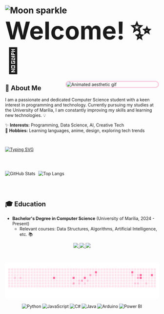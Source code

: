 <h1>
  <img src="https://media1.giphy.com/media/v1.Y2lkPTc5MGI3NjExZ3lxNTdzZjNhZ2ppejYyMXBmcHJneXB5aXl6MDdmeW8yNXVkMjBmNCZlcD12MV9pbnRlcm5hbF9naWZfYnlfaWQmY3Q9Zw/3UPNs8vXyJESQ/giphy.gif" width="40" alt="Moon sparkle">
  <span style="font-size:80px; vertical-align:middle;"> Welcome! ✨🌙 </span>
</h1>

<!-- Imagem como "quadro" à direita -->
<img src="https://i.imgur.com/nY6V4zm.gif" align="right" width="300" alt="Animated aesthetic gif" style="border:3px solid #F8C8DC; border-radius:15px;">

<h2>🌸 About Me</h2>
<p>
  I am a passionate and dedicated Computer Science student with a keen interest in programming and technology. 
  Currently pursuing my studies at the University of Marília, I am constantly improving my skills and learning new technologies. 💡
</p>
<p>
  ✨ <strong>Interests:</strong> Programming, Data Science, AI, Creative Tech<br>
  🌙 <strong>Hobbies:</strong> Learning languages, anime, design, exploring tech trends
</p>

<br clear="right"><!-- garante que o restante não fique ao lado do gif -->

[![Typing SVG](https://readme-typing-svg.demolab.com?font=Arizonia&size=30&pause=1000&color=FFCBD6&width=435&lines=A+curious+and+eager-to-learn+student)](https://git.io/typing-svg)

<br><br>

<div align="center" style="display:flex; gap:10px; flex-wrap:wrap;">
  <img src="https://github-readme-stats.vercel.app/api?username=Mattos-Soph&show_icons=true&theme=radical&hide_border=true&title_color=F8C8DC&text_color=F8C8DC&icon_color=F8C8DC" alt="GitHub Stats" />
  <img src="https://github-readme-stats.vercel.app/api/top-langs/?username=Mattos-Soph&layout=compact&hide_border=true&bg_color=5a4b63&title_color=F8C8DC&text_color=F8C8DC" alt="Top Langs" />
</div>

<br><br>

## 🎓 Education
- **Bachelor's Degree in Computer Science** (University of Marília, 2024 - Present)
  - Relevant courses: Data Structures, Algorithms, Artificial Intelligence, etc. 📚

<p align="center">
  <a href="https://github.com/Mattos-Soph" target="_blank">
    <img src="https://img.shields.io/badge/GitHub-100000?style=for-the-badge&logo=github&logoColor=white"/>
  </a>
  <a href="https://www.linkedin.com/in/mattos-sophia" target="_blank">
    <img src="https://img.shields.io/badge/LinkedIn-0A66C2?style=for-the-badge&logo=linkedin&logoColor=white"/>
  </a>
  <a href="https://instagram.com/SEU_USUARIO" target="_blank">
    <img src="https://img.shields.io/badge/Instagram-E4405F?style=for-the-badge&logo=instagram&logoColor=white"/>
  </a>
</p>

<br>

![Snake pink](https://github.com/Mattos-Soph/Mattos-Soph/blob/output/snake-pink.gif)
<br>

<p align="center">
  <img src="https://cdn.jsdelivr.net/gh/devicons/devicon/icons/python/python-original.svg" alt="Python" width="50" height="50"/>
  <img src="https://cdn.jsdelivr.net/gh/devicons/devicon/icons/javascript/javascript-original.svg" alt="JavaScript" width="50" height="50"/>
  <img src="https://cdn.jsdelivr.net/gh/devicons/devicon/icons/csharp/csharp-original.svg" alt="C#" width="50" height="50"/>
  <img src="https://cdn.jsdelivr.net/gh/devicons/devicon/icons/java/java-original.svg" alt="Java" width="50" height="50"/>
  <img src="https://cdn.jsdelivr.net/gh/devicons/devicon/icons/arduino/arduino-original.svg" alt="Arduino" width="50" height="50"/>
  <img src="https://upload.wikimedia.org/wikipedia/commons/c/cf/New_Power_BI_Logo.svg" alt="Power BI" width="50" height="50"/>
</p>

